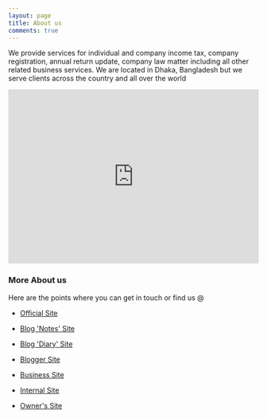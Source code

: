 ```yaml
---
layout: page
title: About us
comments: true
---
```


We provide services for individual and company income tax, company registration, annual return update, company law matter including all other related business services. We are located in Dhaka, Bangladesh but we serve clients across the country and all over the world

<iframe width="100%" height="350" src="https://www.youtube.com/embed/PgrE-EIFXx0" frameborder="0" allow="accelerometer; autoplay; encrypted-media; gyroscope; picture-in-picture" allowfullscreen></iframe>

### More About us

Here are the points where you can get in touch or find us @

- [Official Site](https://hassanandassociates.biz)

- [Blog 'Notes' Site](https://notes.hassanandassociates.biz)

- [Blog 'Diary' Site](https://diary.hassanandassociates.biz)

- [Blogger Site](https://blogger.hassanandassociates.biz)

- [Business Site](http://hassanandassociates.business.site)

- [Internal Site](https://sites.google.com/site/taxadvisorbd)

- [Owner's Site](https://taxadvisor.com.bd)

